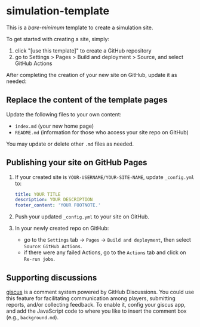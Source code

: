 # simulation-template

This is a *bare-minimum* template to create a simulation site.

To get started with creating a site, simply:

1. click "[use this template]" to create a GitHub repository
2. go to Settings > Pages > Build and deployment > Source, and select GitHub Actions

After completing the creation of your new site on GitHub, update it as needed:

## Replace the content of the template pages

Update the following files to your own content:

- `index.md` (your new home page)
- `README.md` (information for those who access your site repo on GitHub)

You may update or delete other `.md` files as needed.

## Publishing your site on GitHub Pages

1.  If your created site is `YOUR-USERNAME/YOUR-SITE-NAME`, update `_config.yml` to:

    ```yaml
    title: YOUR TITLE
    description: YOUR DESCRIPTION
    footer_content: 'YOUR FOOTNOTE.'
    ```

2.  Push your updated `_config.yml` to your site on GitHub.

3.  In your newly created repo on GitHub:
    - go to the `Settings` tab -> `Pages` -> `Build and deployment`, then select `Source`: `GitHub Actions`.
    - if there were any failed Actions, go to the `Actions` tab and click on `Re-run jobs`.

## Supporting discussions

[giscus](https://giscus.app/) is a comment system powered by GitHub Discussions. You could use this feature for
facilitating communication among players, submitting reports, and/or collecting feedback. To enable it,
config your giscus app, and add the JavaScript code to where you like to insert the comment box (e.g., `background.md`).
